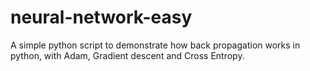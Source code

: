 # neural-network-easy
A simple python script to demonstrate how back propagation works in python, with Adam, Gradient descent and Cross Entropy. 
